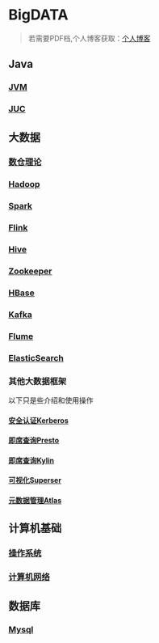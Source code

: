 # BigDATA

>若需要PDF档,个人博客获取：[个人博客](http://yingzi.live/Personal)



## Java

### [JVM](https://github.com/GTyingzi/BigDATA/blob/main/Java/JVM.md#0)



### [JUC](https://github.com/GTyingzi/BigDATA/blob/main/Java/JUC.md#0)



## 大数据

### [数仓理论](https://github.com/GTyingzi/BigDATA/blob/main/大数据框架/数仓理论.md#0)



### [Hadoop](https://github.com/GTyingzi/BigDATA/blob/main/大数据框架/Hadoop.md#0)



### [Spark](https://github.com/GTyingzi/BigDATA/blob/main/大数据框架/Spark.md#0)



### [Flink](https://github.com/GTyingzi/BigDATA/blob/main/大数据框架/Flink.md#0)



### [Hive](https://github.com/GTyingzi/BigDATA/blob/main/大数据框架/Hive.md#0)



### [Zookeeper](https://github.com/GTyingzi/BigDATA/blob/main/大数据框架/Zookeeper.md#0)



### [HBase](https://github.com/GTyingzi/BigDATA/blob/main/大数据框架/HBase.md#0)



### [Kafka](https://github.com/GTyingzi/BigDATA/blob/main/大数据框架/Kafka.md#0)



### [Flume](https://github.com/GTyingzi/BigDATA/blob/main/大数据框架/Flume.md#0)



### [ElasticSearch](https://github.com/GTyingzi/BigDATA/blob/main/大数据框架/ElasticSearch.md#0)



### 其他大数据框架

以下只是些介绍和使用操作



#### [安全认证Kerberos](https://github.com/GTyingzi/BigDATA/blob/main/其他大数据框架/Kerberos.md#0)



#### [即席查询Presto](https://github.com/GTyingzi/BigDATA/blob/main/其他大数据框架/Presto.md#0)



#### [即席查询Kylin](https://github.com/GTyingzi/BigDATA/blob/main/其他大数据框架/Kylin.md#0)



#### [可视化Superser](https://github.com/GTyingzi/BigDATA/blob/main/其他大数据框架/Superser.md#0)



#### [元数据管理Atlas](https://github.com/GTyingzi/BigDATA/blob/main/其他大数据框架/Atlas.md#0)

## 计算机基础

### [操作系统](https://github.com/GTyingzi/BigDATA/blob/main/计算机基础/操作系统.md#0)



### [计算机网络](https://github.com/GTyingzi/BigDATA/blob/main/计算机基础/计算机网络.md#0)



## 数据库

### [Mysql](https://github.com/GTyingzi/BigDATA/blob/main/数据库/Mysql.md#0)



